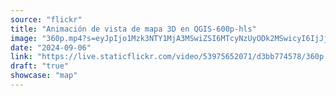```yaml
---
source: "flickr"
title: "Animación de vista de mapa 3D en QGIS-600p-hls"
image: "360p.mp4?s=eyJpIjo1Mzk3NTY1MjA3MSwiZSI6MTcyNzUyODk2MSwicyI6IjJjMTIyNGNiNWQ3NWViN2VhN2ViMjY0ZGVjZTA0MGI1MDJiZjRjZWQiLCJ2IjoxfQ.mp4"
date: "2024-09-06"
link: "https://live.staticflickr.com/video/53975652071/d3bb774578/360p.mp4?s=eyJpIjo1Mzk3NTY1MjA3MSwiZSI6MTcyNzUyODk2MSwicyI6IjJjMTIyNGNiNWQ3NWViN2VhN2ViMjY0ZGVjZTA0MGI1MDJiZjRjZWQiLCJ2IjoxfQ"
draft: "true"
showcase: "map"
---
```

